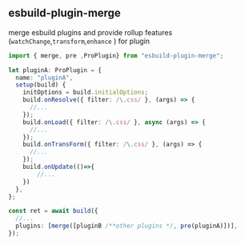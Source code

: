 ## esbuild-plugin-merge

merge esbuild plugins and provide rollup features (`watchChange`,`transform`,`enhance` ) for plugin

```ts
import { merge, pre ,ProPlugin} from "esbuild-plugin-merge";

let pluginA: ProPlugin = {
  name: "pluginA",
  setup(build) {
    initOptions = build.initialOptions;
    build.onResolve({ filter: /\.css/ }, (args) => {
      //...
    });
    build.onLoad({ filter: /\.css/ }, async (args) => {
      //...
    });
    build.onTransForm({ filter: /\.css/ }, (args) => {
      //...
    });
    build.onUpdate(()=>{
        //...
    })
  },
};

const ret = await build({
  //...
  plugins: [merge([pluginB /**other plugins */, pre(pluginA)])],
});
```
